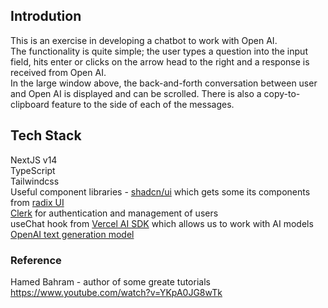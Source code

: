 ## Introdution  
This is an exercise in developing a chatbot to work with Open AI.  
The functionality is quite simple; the user types a question into the input field, hits enter or clicks on the arrow head to the right and a response is received from Open AI.  
In the large window above, the back-and-forth conversation between user and Open AI is displayed and can be scrolled. There is also a copy-to-clipboard feature to the side of each of the messages.

## Tech Stack  
NextJS v14  
TypeScript  
Tailwindcss  
Useful component libraries - [shadcn/ui](https://ui.shadcn.com/) which gets some its components from [radix UI](https://www.radix-ui.com/)  
[Clerk](https://clerk.com/docs) for authentication and management of users  
useChat hook from [Vercel AI SDK](https://sdk.vercel.ai/docs/api-reference/use-chat#usechat) which allows us to work with AI models  
[OpenAI text generation model](https://platform.openai.com/docs/guides/text-generation)

### Reference  
Hamed Bahram - author of some greate tutorials  
https://www.youtube.com/watch?v=YKpA0JG8wTk






